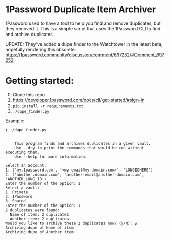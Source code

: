 # 1Password Duplicate Item Archiver

1Password used to have a tool to help you find and remove duplicates, but they removed it. This is a simple script that uses the 1Password CLI to find and archive duplicates.

UPDATE: They've added a dupe finder to the Watchtower in the latest beta, hopefully rendering this obsolete: https://1password.community/discussion/comment/697252/#Comment_697252

# Getting started:

0. Clone this repo
1. https://developer.1password.com/docs/cli/get-started/#sign-in
2. `pip install -r requirements.txt`
3. `./dupe_finder.py`

Example:

```
❯ ./dupe_finder.py


    This program finds and archives duplicates in a given vault.
    Use --dry to print the commands that would be run without executing them.
    Use --help for more information.

Select an account:
1. ('my.1password.com', '<my-email@my-domain.com>', 'LONGIDHERE')
2. ('another.domain.com', 'another-email@another-domain.com', 'ANOTHER_LONG_ID')
Enter the number of the option: 1
Select a vault:
1. Private
2. 1Password
3. Shared
Enter the number of the option: 1
2 duplicates were found:
  Name of item: 2 duplicates
  Another item: 2 duplicates
Would you like to archive these 2 duplicates now? (y/N): y
Archiving dupe of Name of item
Archiving dupe of Another item
```
